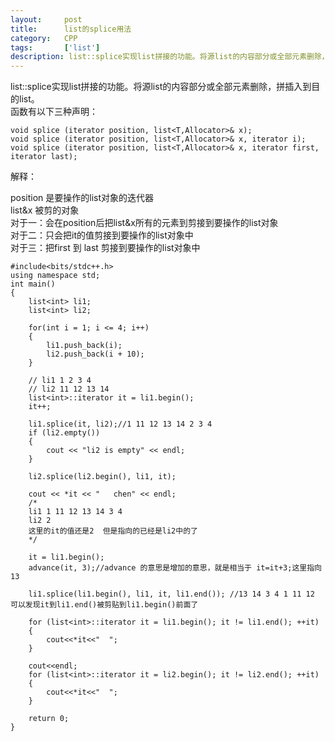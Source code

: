 ```yaml
---
layout:     post
title:      list的splice用法
category:   CPP
tags:       ['list']
description: list::splice实现list拼接的功能。将源list的内容部分或全部元素删除，拼插入到目的list。
---
```


list::splice实现list拼接的功能。将源list的内容部分或全部元素删除，拼插入到目的list。  
函数有以下三种声明：

	void splice (iterator position, list<T,Allocator>& x);
	void splice (iterator position, list<T,Allocator>& x, iterator i);
	void splice (iterator position, list<T,Allocator>& x, iterator first, iterator last);

解释：

position 是要操作的list对象的迭代器  
list<T Allocator>&x 被剪的对象  
对于一：会在position后把list<T Allocator>&x所有的元素到剪接到要操作的list对象  
对于二：只会把it的值剪接到要操作的list对象中  
对于三：把first 到 last 剪接到要操作的list对象中  

	#include<bits/stdc++.h>
	using namespace std;
	int main()
	{
		list<int> li1;
		list<int> li2;

		for(int i = 1; i <= 4; i++)
		{
			li1.push_back(i);
			li2.push_back(i + 10);
		}

		// li1 1 2 3 4
		// li2 11 12 13 14
		list<int>::iterator it = li1.begin();
		it++;
		
		li1.splice(it, li2);//1 11 12 13 14 2 3 4
		if (li2.empty())
		{
			cout << "li2 is empty" << endl;
		}
		
		li2.splice(li2.begin(), li1, it);

		cout << *it << "   chen" << endl;
		/*
		li1 1 11 12 13 14 3 4
		li2 2
		这里的it的值还是2  但是指向的已经是li2中的了 
		*/
		
		it = li1.begin();
		advance(it, 3);//advance 的意思是增加的意思，就是相当于 it=it+3;这里指向13

		li1.splice(li1.begin(), li1, it, li1.end()); //13 14 3 4 1 11 12 可以发现it到li1.end()被剪贴到li1.begin()前面了
 
		for (list<int>::iterator it = li1.begin(); it != li1.end(); ++it)
		{
	 		cout<<*it<<"  ";
		}

		cout<<endl;
		for (list<int>::iterator it = li2.begin(); it != li2.end(); ++it)
		{
			cout<<*it<<"  ";
		}

		return 0;
	} 
